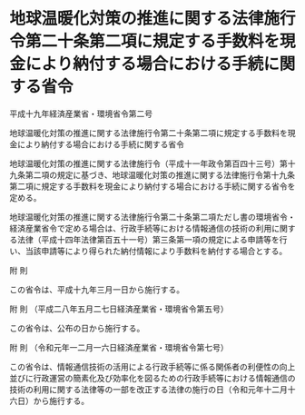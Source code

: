 # 地球温暖化対策の推進に関する法律施行令第二十条第二項に規定する手数料を現金により納付する場合における手続に関する省令

平成十九年経済産業省・環境省令第二号

地球温暖化対策の推進に関する法律施行令第二十条第二項に規定する手数料を現金により納付する場合における手続に関する省令

地球温暖化対策の推進に関する法律施行令（平成十一年政令第百四十三号）第十九条第二項の規定に基づき、地球温暖化対策の推進に関する法律施行令第十九条第二項に規定する手数料を現金により納付する場合における手続に関する省令を定める。

地球温暖化対策の推進に関する法律施行令第二十条第二項ただし書の環境省令・経済産業省令で定める場合は、行政手続等における情報通信の技術の利用に関する法律（平成十四年法律第百五十一号）第三条第一項の規定による申請等を行い、当該申請等により得られた納付情報により手数料を納付する場合とする。

附 則

この省令は、平成十九年三月一日から施行する。

附 則 （平成二八年五月二七日経済産業省・環境省令第五号）

この省令は、公布の日から施行する。

附 則 （令和元年一二月一六日経済産業省・環境省令第七号）

この省令は、情報通信技術の活用による行政手続等に係る関係者の利便性の向上並びに行政運営の簡素化及び効率化を図るための行政手続等における情報通信の技術の利用に関する法律等の一部を改正する法律の施行の日（令和元年十二月十六日）から施行する。
